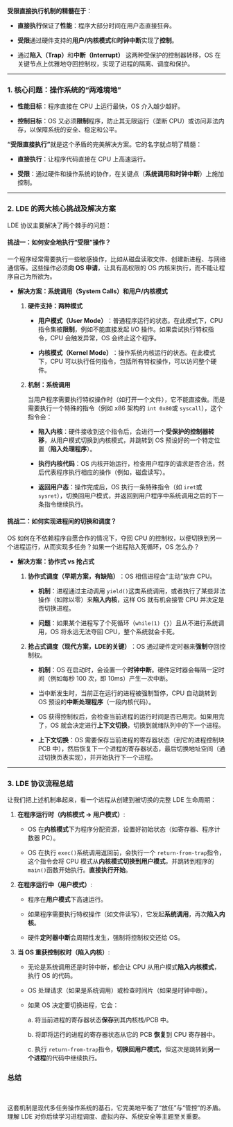 **受限直接执行机制的精髓在于**​：

- ​**直接执行**保证了**性能**​：程序大部分时间在用户态直接狂奔。
    
- ​**受限**通过硬件支持的**用户/内核模式**和**时钟中断**实现了**控制**。
    
- 通过**陷入（Trap）​**​ 和**中断（Interrupt）​**​ 这两种受保护的控制器转移，OS 在关键节点上优雅地夺回控制权，实现了进程的隔离、调度和保护。
---

### 1. 核心问题：操作系统的“两难境地”


- ​**性能目标**​：程序直接在 CPU 上运行最快，OS 介入越少越好。
    
- ​**控制目标**​：OS 又必须**限制**程序，防止其无限运行（垄断 CPU）或访问非法内存，以保障系统的安全、稳定和公平。

​**​“受限直接执行”​**​ 就是这个矛盾的完美解决方案。它的名字就点明了精髓：

- ​**直接执行**​：让程序代码直接在 CPU 上高速运行。
    
- ​**受限**​：通过硬件和操作系统的协作，在关键点（**系统调用和时钟中断**）上施加控制。
    

---

### 2. LDE 的两大核心挑战及解决方案

LDE 协议主要解决了两个棘手的问题：

#### 挑战一：如何安全地执行“受限”操作？

一个程序经常需要执行一些敏感操作，比如从磁盘读取文件、创建新进程、与网络通信等。这些操作必须**向 OS 申请**，让具有高权限的 OS 内核来执行，而不能让程序自己为所欲为。

- ​**解决方案：系统调用（System Calls）和用户/内核模式**​
    
    1. ​**硬件支持：两种模式**​
        
        - ​**用户模式（User Mode）​**​：普通程序运行的状态。在此模式下，CPU 指令集被**限制**，例如不能直接发起 I/O 操作。如果尝试执行特权指令，CPU 会触发异常，OS 会终止这个程序。
            
        - ​**内核模式（Kernel Mode）​**​：操作系统内核运行的状态。在此模式下，CPU 可以执行任何指令，包括所有特权操作，可以访问整个硬件。
            
        
    2. ​**机制：系统调用**​
        
        当用户程序需要执行特权操作时（如打开一个文件），它不能直接做。而是需要执行一个特殊的指令（例如 x86 架构的 `int 0x80`或 `syscall`），这个指令会：
        
        - ​**陷入内核**​：硬件接收到这个指令后，会进行一个**受保护的控制器转移**，从用户模式切换到内核模式，并跳转到 OS 预设好的一个特定位置（**陷入处理程序**）。
            
        - ​**执行内核代码**​：OS 内核开始运行，检查用户程序的请求是否合法，然后代表程序执行相应的操作（例如，磁盘读写）。
            
        - ​**返回用户态**​：操作完成后，OS 执行一条特殊指令（如 `iret`或 `sysret`），切换回用户模式，并返回到用户程序中系统调用之后的下一条指令继续执行。
            
        
    
    

#### 挑战二：如何实现进程间的切换和调度？

OS 如何在不依赖程序自愿合作的情况下，夺回 CPU 的控制权，以便切换到另一个进程运行，从而实现多任务？如果一个进程陷入死循环，OS 怎么办？

- ​**解决方案：协作式 vs 抢占式**​
    
    1. ​**协作式调度（早期方案，有缺陷）​**​：OS 相信进程会“主动”放弃 CPU。
        
        - ​**机制**​：进程通过主动调用 `yield()`这类系统调用，或者执行了某些非法操作（如除以零）来**陷入内核**，这样 OS 就有机会接管 CPU 并决定是否切换进程。
            
        - ​**问题**​：如果某个进程写了个死循环（`while(1) {}`）且从不进行系统调用，OS 将永远无法夺回 CPU，整个系统就会卡死。
            
        
    2. ​**抢占式调度（现代方案，LDE的关键）​**​：OS 通过硬件定时器来**强制**夺回控制权。
        
        - ​**机制**​：OS 在启动时，会设置一个**时钟中断**。硬件定时器会每隔一定时间（例如每秒 100 次，即 10ms）产生一次中断。
            
        - 当中断发生时，当前正在运行的进程被强制暂停，CPU 自动跳转到 OS 预设的**中断处理程序**​（一段内核代码）。
            
        - OS 获得控制权后，会检查当前进程的运行时间是否已用完。如果用完了，OS 就会决定进行**上下文切换**，切换到就绪队列中的下一个进程。
            
        - ​**上下文切换**​：OS 需要保存当前进程的寄存器状态（到它的进程控制块 PCB 中），然后恢复下一个进程的寄存器状态，最后切换地址空间（通过切换页表实现），并开始执行下一个进程。
            
        
    
    

---

### 3. LDE 协议流程总结

让我们把上述机制串起来，看一个进程从创建到被切换的完整 LDE 生命周期：

1. ​**在程序运行时（内核模式 -> 用户模式）​**:
    
    - OS 在**内核模式**下为程序分配资源，设置好初始状态（如寄存器、程序计数器 PC）。
        
    - OS 在执行 `exec()`系统调用返回前，会执行一个 `return-from-trap`指令，这个指令会将 CPU 模式从**内核模式切换到用户模式**，并跳转到程序的 `main()`函数开始执行。​**直接执行开始**。
        
    
2. ​**在程序运行中（用户模式）​**:
    
    - 程序在**用户模式**下高速运行。
        
    - 如果程序需要执行特权操作（如文件读写），它发起**系统调用**，再次**陷入内核**。
        
    - 硬件**定时器中断**会周期性发生，强制将控制权交还给 OS。
        
    
3. ​**当 OS 重获控制权时（陷入内核）​**:
    
    - 无论是系统调用还是时钟中断，都会让 CPU 从用户模式**陷入内核模式**，执行 OS 的代码。
        
    - OS 处理请求（如果是系统调用）或检查时间片（如果是时钟中断）。
        
    - 如果 OS 决定要切换进程，它会：
        
        a. 将当前进程的寄存器状态**保存**到其内核栈/PCB 中。
        
        b. 将即将运行的进程的寄存器状态从它的 PCB ​**恢复**到 CPU 寄存器中。
        
        c. 执行 `return-from-trap`指令，​**切换回用户模式**，但这次是跳转到**另一个进程**的代码中继续执行。
        
    

### 总结

​
    

这套机制是现代多任务操作系统的基石，它完美地平衡了“放任”与“管控”的矛盾。理解 LDE 对你后续学习进程调度、虚拟内存、系统安全等主题至关重要。